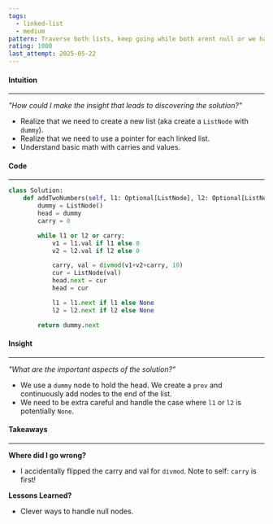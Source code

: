 ```yaml
---
tags:
  - linked-list
  - medium
pattern: Traverse both lists, keep going while both arent null or we have carry, Use divmod.
rating: 1000
last_attempt: 2025-05-22
---
```

#### Intuition
---
_"How could I make the insight that leads to discovering the solution?"_
- Realize that we need to create a new list (aka create a `ListNode` with `dummy`).
- Realize that we need to use a pointer for each linked list.
- Understand basic math with carries and values.

#### Code
---

```python
class Solution:
    def addTwoNumbers(self, l1: Optional[ListNode], l2: Optional[ListNode]) -> Optional[ListNode]:
        dummy = ListNode()
        head = dummy
        carry = 0

        while l1 or l2 or carry:
            v1 = l1.val if l1 else 0
            v2 = l2.val if l2 else 0

            carry, val = divmod(v1+v2+carry, 10)
            cur = ListNode(val)
            head.next = cur
            head = cur

            l1 = l1.next if l1 else None
            l2 = l2.next if l2 else None

        return dummy.next
```

#### Insight  
---
_"What are the important aspects of the solution?"_
- We use a `dummy` node to hold the head. We create a `prev` and continuously add nodes to the end of the list.
- We need to be extra careful and handle the case where `l1` or `l2` is potentially `None`.

#### Takeaways
---
**Where did I go wrong?**
- I accidentally flipped the carry and val for `divmod`. Note to self: `carry` is first!

**Lessons Learned?**
- Clever ways to handle null nodes.
